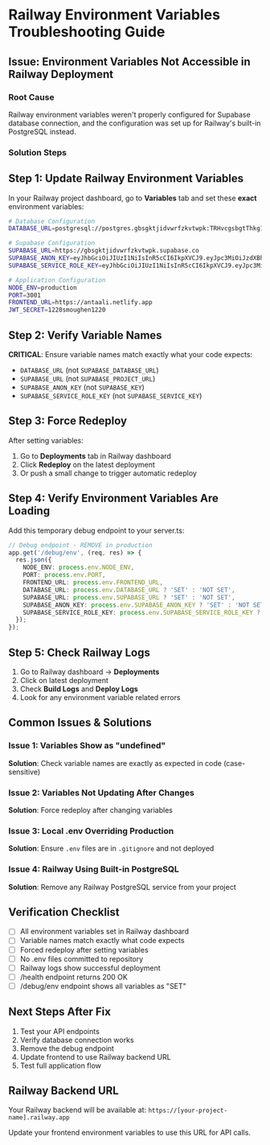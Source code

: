 # Railway Environment Variables Troubleshooting Guide

## Issue: Environment Variables Not Accessible in Railway Deployment

### Root Cause
Railway environment variables weren't properly configured for Supabase database connection, and the configuration was set up for Railway's built-in PostgreSQL instead.

### Solution Steps

## Step 1: Update Railway Environment Variables

In your Railway project dashboard, go to **Variables** tab and set these **exact** environment variables:

```bash
# Database Configuration
DATABASE_URL=postgresql://postgres.gbsgktjidvwrfzkvtwpk:TRHvcgsbgtThkg1s@aws-0-eu-west-3.pooler.supabase.com:6543/postgres

# Supabase Configuration
SUPABASE_URL=https://gbsgktjidvwrfzkvtwpk.supabase.co
SUPABASE_ANON_KEY=eyJhbGciOiJIUzI1NiIsInR5cCI6IkpXVCJ9.eyJpc3MiOiJzdXBhYmFzZSIsInJlZiI6Imdic2drdGppZHZ3cmZ6a3Z0d3BrIiwicm9sZSI6ImFub24iLCJpYXQiOjE3NTQ0MDA4NjksImV4cCI6MjA2OTk3Njg2OX0.15lN1wuOKwFCi3SXe2LBTRuMPGj0SaPXAoQjwi8hvSg
SUPABASE_SERVICE_ROLE_KEY=eyJhbGciOiJIUzI1NiIsInR5cCI6IkpXVCJ9.eyJpc3MiOiJzdXBhYmFzZSIsInJlZiI6Imdic2drdGppZHZ3cmZ6a3Z0d3BrIiwicm9sZSI6InNlcnZpY2Vfcm9sZSIsImlhdCI6MTc1NDQwMDg2OSwiZXhwIjoyMDY5OTc2ODY5fQ.zELitWpfROvvgMlASQWCUYQ8VD6mL_Kox-tS_8f9fuc

# Application Configuration
NODE_ENV=production
PORT=3001
FRONTEND_URL=https://antaali.netlify.app
JWT_SECRET=1220smoughen1220
```

## Step 2: Verify Variable Names

**CRITICAL**: Ensure variable names match exactly what your code expects:
- `DATABASE_URL` (not `SUPABASE_DATABASE_URL`)
- `SUPABASE_URL` (not `SUPABASE_PROJECT_URL`)
- `SUPABASE_ANON_KEY` (not `SUPABASE_KEY`)
- `SUPABASE_SERVICE_ROLE_KEY` (not `SUPABASE_SERVICE_KEY`)

## Step 3: Force Redeploy

After setting variables:
1. Go to **Deployments** tab in Railway dashboard
2. Click **Redeploy** on the latest deployment
3. Or push a small change to trigger automatic redeploy

## Step 4: Verify Environment Variables Are Loading

Add this temporary debug endpoint to your server.ts:

```typescript
// Debug endpoint - REMOVE in production
app.get('/debug/env', (req, res) => {
  res.json({
    NODE_ENV: process.env.NODE_ENV,
    PORT: process.env.PORT,
    FRONTEND_URL: process.env.FRONTEND_URL,
    DATABASE_URL: process.env.DATABASE_URL ? 'SET' : 'NOT SET',
    SUPABASE_URL: process.env.SUPABASE_URL ? 'SET' : 'NOT SET',
    SUPABASE_ANON_KEY: process.env.SUPABASE_ANON_KEY ? 'SET' : 'NOT SET',
    SUPABASE_SERVICE_ROLE_KEY: process.env.SUPABASE_SERVICE_ROLE_KEY ? 'SET' : 'NOT SET'
  });
});
```

## Step 5: Check Railway Logs

1. Go to Railway dashboard → **Deployments**
2. Click on latest deployment
3. Check **Build Logs** and **Deploy Logs**
4. Look for any environment variable related errors

## Common Issues & Solutions

### Issue 1: Variables Show as "undefined"
**Solution**: Check variable names are exactly as expected in code (case-sensitive)

### Issue 2: Variables Not Updating After Changes
**Solution**: Force redeploy after changing variables

### Issue 3: Local .env Overriding Production
**Solution**: Ensure `.env` files are in `.gitignore` and not deployed

### Issue 4: Railway Using Built-in PostgreSQL
**Solution**: Remove any Railway PostgreSQL service from your project

## Verification Checklist

- [ ] All environment variables set in Railway dashboard
- [ ] Variable names match exactly what code expects
- [ ] Forced redeploy after setting variables
- [ ] No .env files committed to repository
- [ ] Railway logs show successful deployment
- [ ] /health endpoint returns 200 OK
- [ ] /debug/env endpoint shows all variables as "SET"

## Next Steps After Fix

1. Test your API endpoints
2. Verify database connection works
3. Remove the debug endpoint
4. Update frontend to use Railway backend URL
5. Test full application flow

## Railway Backend URL
Your Railway backend will be available at: `https://[your-project-name].railway.app`

Update your frontend environment variables to use this URL for API calls.
